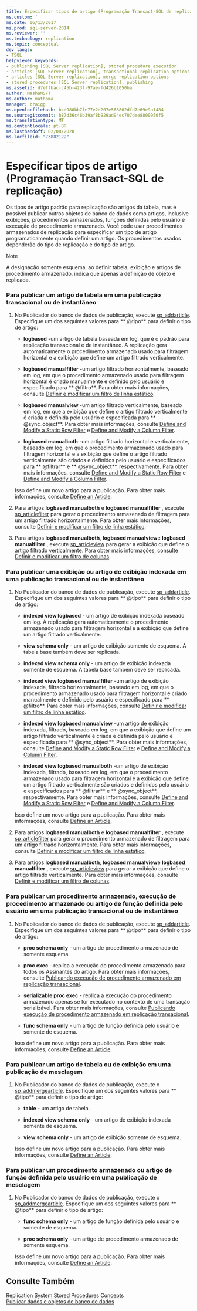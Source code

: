 ```yaml
---
title: Especificar tipos de artigo (Programação Transact-SQL de replicação) | Microsoft Docs
ms.custom: ''
ms.date: 06/13/2017
ms.prod: sql-server-2014
ms.reviewer: ''
ms.technology: replication
ms.topic: conceptual
dev_langs:
- TSQL
helpviewer_keywords:
- publishing [SQL Server replication], stored procedure execution
- articles [SQL Server replication], transactional replication options
- articles [SQL Server replication], merge replication options
- stored procedures [SQL Server replication], publishing
ms.assetid: d7effbac-c45b-423f-97ae-fd426b1050ba
author: MashaMSFT
ms.author: mathoma
manager: craigg
ms.openlocfilehash: bcd980bb7fe77e2d207e568802dfd7e69e9a1484
ms.sourcegitcommit: b87d36c46b39af8b929ad94ec707dee8800950f5
ms.translationtype: MT
ms.contentlocale: pt-BR
ms.lasthandoff: 02/08/2020
ms.locfileid: "73882122"
---
```

# <a name="specify-article-types-replication-transact-sql-programming"></a>Especificar tipos de artigo (Programação Transact-SQL de replicação)
  Os tipos de artigo padrão para replicação são artigos da tabela, mas é possível publicar outros objetos de banco de dados como artigos, inclusive exibições, procedimentos armazenados, funções definidas pelo usuário e execução de procedimento armazenado. Você pode usar procedimentos armazenados de replicação para especificar um tipo de artigo programaticamente quando definir um artigo. Os procedimentos usados dependerão do tipo de replicação e do tipo de artigo.  
  
> [!NOTE]  
>  A designação somente esquema, ao definir tabela, exibição e artigos de procedimento armazenado, indica que apenas a definição de objeto é replicada.  
  
### <a name="to-publish-a-table-article-in-a-transactional-or-snapshot-publication"></a>Para publicar um artigo de tabela em uma publicação transacional ou de instantâneo  
  
1.  No Publicador do banco de dados de publicação, execute [sp_addarticle](/sql/relational-databases/system-stored-procedures/sp-addarticle-transact-sql). Especifique um dos seguintes valores para ** \@tipo** para definir o tipo de artigo:  
  
    -   **logbased** -um artigo de tabela baseada em log, que é o padrão para replicação transacional e de instantâneo. A replicação gera automaticamente o procedimento armazenado usado para filtragem horizontal e a exibição que define um artigo filtrado verticalmente.  
  
    -   **logbased manualfilter** -um artigo filtrado horizontalmente, baseado em log, em que o procedimento armazenado usado para filtragem horizontal é criado manualmente e definido pelo usuário e especificado para ** \@filtro**. Para obter mais informações, consulte [Definir e modificar um filtro de linha estático](define-and-modify-a-static-row-filter.md).  
  
    -   **logbased manualview** -um artigo filtrado verticalmente, baseado em log, em que a exibição que define o artigo filtrado verticalmente é criada e definida pelo usuário e especificada para ** \@sync_object**. Para obter mais informações, consulte [Define and Modify a Static Row Filter](define-and-modify-a-static-row-filter.md) e [Define and Modify a Column Filter](define-and-modify-a-column-filter.md).  
  
    -   **logbased manualboth** -um artigo filtrado horizontal e verticalmente, baseado em log, em que o procedimento armazenado usado para filtragem horizontal e a exibição que define o artigo filtrado verticalmente são criados e definidos pelo usuário e especificados para ** \@filtrar** e ** \@sync_object**, respectivamente. Para obter mais informações, consulte [Define and Modify a Static Row Filter](define-and-modify-a-static-row-filter.md) e [Define and Modify a Column Filter](define-and-modify-a-column-filter.md).  
  
     Isso define um novo artigo para a publicação. Para obter mais informações, consulte [Define an Article](define-an-article.md).  
  
2.  Para artigos **logbased manualboth** e **logbased manualfilter** , execute [sp_articlefilter](/sql/relational-databases/system-stored-procedures/sp-articlefilter-transact-sql) para gerar o procedimento armazenado de filtragem para um artigo filtrado horizontalmente. Para obter mais informações, consulte [Definir e modificar um filtro de linha estático](define-and-modify-a-static-row-filter.md).  
  
3.  Para artigos **logbased manualboth**, **logbased manualview**e **logbased manualfilter** , execute [sp_articleview](/sql/relational-databases/system-stored-procedures/sp-articleview-transact-sql) para gerar a exibição que define o artigo filtrado verticalmente. Para obter mais informações, consulte [Definir e modificar um filtro de colunas](define-and-modify-a-column-filter.md).  
  
### <a name="to-publish-a-view-or-indexed-view-article-in-a-transactional-or-snapshot-publication"></a>Para publicar uma exibição ou artigo de exibição indexada em uma publicação transacional ou de instantâneo  
  
1.  No Publicador do banco de dados de publicação, execute [sp_addarticle](/sql/relational-databases/system-stored-procedures/sp-addarticle-transact-sql). Especifique um dos seguintes valores para ** \@tipo** para definir o tipo de artigo:  
  
    -   **indexed view logbased** - um artigo de exibição indexada baseado em log. A replicação gera automaticamente o procedimento armazenado usado para filtragem horizontal e a exibição que define um artigo filtrado verticalmente.  
  
    -   **view schema only** - um artigo de exibição somente de esquema. A tabela base também deve ser replicada.  
  
    -   **indexed view schema only** - um artigo de exibição indexada somente de esquema. A tabela base também deve ser replicada.  
  
    -   **indexed view logbased manualfilter** -um artigo de exibição indexada, filtrado horizontalmente, baseado em log, em que o procedimento armazenado usado para filtragem horizontal é criado manualmente e definido pelo usuário e especificado para ** \@filtro**. Para obter mais informações, consulte [Definir e modificar um filtro de linha estático](define-and-modify-a-static-row-filter.md).  
  
    -   **indexed view logbased manualview** -um artigo de exibição indexada, filtrado, baseado em log, em que a exibição que define um artigo filtrado verticalmente é criada e definida pelo usuário e especificada para ** \@sync_object**. Para obter mais informações, consulte [Define and Modify a Static Row Filter](define-and-modify-a-static-row-filter.md) e [Define and Modify a Column Filter](define-and-modify-a-column-filter.md).  
  
    -   **indexed view logbased manualboth** -um artigo de exibição indexada, filtrado, baseado em log, em que o procedimento armazenado usado para filtragem horizontal e a exibição que define um artigo filtrado verticalmente são criados e definidos pelo usuário e especificados para ** \@filtrar** e ** \@sync_object**, respectivamente. Para obter mais informações, consulte [Define and Modify a Static Row Filter](define-and-modify-a-static-row-filter.md) e [Define and Modify a Column Filter](define-and-modify-a-column-filter.md).  
  
     Isso define um novo artigo para a publicação. Para obter mais informações, consulte [Define an Article](define-an-article.md).  
  
2.  Para artigos **logbased manualboth** e **logbased manualfilter** , execute [sp_articlefilter](/sql/relational-databases/system-stored-procedures/sp-articlefilter-transact-sql) para gerar o procedimento armazenado de filtragem para um artigo filtrado horizontalmente. Para obter mais informações, consulte [Definir e modificar um filtro de linha estático](define-and-modify-a-static-row-filter.md).  
  
3.  Para artigos **logbased manualboth**, **logbased manualview**e **logbased manualfilter** , execute [sp_articleview](/sql/relational-databases/system-stored-procedures/sp-articleview-transact-sql) para gerar a exibição que define o artigo filtrado verticalmente. Para obter mais informações, consulte [Definir e modificar um filtro de colunas](define-and-modify-a-column-filter.md).  
  
### <a name="to-publish-a-stored-procedure-stored-procedure-execution-or-user-defined-function-article-in-a-transactional-or-snapshot-publication"></a>Para publicar um procedimento armazenado, execução de procedimento armazenado ou artigo de função definida pelo usuário em uma publicação transacional ou de instantâneo  
  
1.  No Publicador do banco de dados de publicação, execute [sp_addarticle](/sql/relational-databases/system-stored-procedures/sp-addarticle-transact-sql). Especifique um dos seguintes valores para ** \@tipo** para definir o tipo de artigo:  
  
    -   **proc schema only** - um artigo de procedimento armazenado de somente esquema.  
  
    -   **proc exec** - replica a execução do procedimento armazenado para todos os Assinantes do artigo. Para obter mais informações, consulte [Publicando execução de procedimento armazenado em replicação transacional](../transactional/publishing-stored-procedure-execution-in-transactional-replication.md).  
  
    -   **serializable proc exec** - replica a execução do procedimento armazenado apenas se for executado no contexto de uma transação serializável. Para obter mais informações, consulte [Publicando execução de procedimento armazenado em replicação transacional](../transactional/publishing-stored-procedure-execution-in-transactional-replication.md).  
  
    -   **func schema only** - um artigo de função definida pelo usuário e somente de esquema.  
  
     Isso define um novo artigo para a publicação. Para obter mais informações, consulte [Define an Article](define-an-article.md).  
  
### <a name="to-publish-a-table-or-view-article-in-a-merge-publication"></a>Para publicar um artigo de tabela ou de exibição em uma publicação de mesclagem  
  
1.  No Publicador do banco de dados de publicação, execute o [sp_addmergearticle](/sql/relational-databases/system-stored-procedures/sp-addmergearticle-transact-sql). Especifique um dos seguintes valores para ** \@tipo** para definir o tipo de artigo:  
  
    -   **table** - um artigo de tabela.  
  
    -   **indexed view schema only** - um artigo de exibição indexada somente de esquema.  
  
    -   **view schema only** - um artigo de exibição somente de esquema.  
  
     Isso define um novo artigo para a publicação. Para obter mais informações, consulte [Define an Article](define-an-article.md).  
  
### <a name="to-publish-a-stored-procedure-or-user-defined-function-article-in-a-merge-publication"></a>Para publicar um procedimento armazenado ou artigo de função definida pelo usuário em uma publicação de mesclagem  
  
1.  No Publicador do banco de dados de publicação, execute o [sp_addmergearticle](/sql/relational-databases/system-stored-procedures/sp-addmergearticle-transact-sql). Especifique um dos seguintes valores para ** \@tipo** para definir o tipo de artigo:  
  
    -   **func schema only** - um artigo de função definida pelo usuário e somente de esquema.  
  
    -   **proc schema only** - um artigo de procedimento armazenado de somente esquema.  
  
     Isso define um novo artigo para a publicação. Para obter mais informações, consulte [Define an Article](define-an-article.md).  
  
## <a name="see-also"></a>Consulte Também  
 [Replication System Stored Procedures Concepts](../concepts/replication-system-stored-procedures-concepts.md)   
 [Publicar dados e objetos de banco de dados](publish-data-and-database-objects.md)  
  
  
